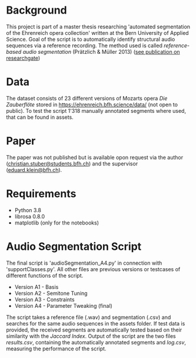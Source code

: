 # Background
This project is part of a master thesis researching 'automated segmentation of the Ehrenreich opera collection' written at the Bern University of Applied Science. Goal of the script is to automatically identify  structural audio sequences via a reference recording. The method used is called *reference-based audio segmentation* (Prätzlich & Müller 2013) ([see publication on researchgate](https://www.researchgate.net/publication/303667411_Freischutz_Digital_a_case_study_for_reference-based_audio_segmentation_of_operas))

# Data
The dataset consists of 23 different versions of Mozarts opera *Die Zauberflöte* stored in https://ehrenreich.bfh.science/data/ (not open to public). To test the script 1'318 manually annotated segments where used, that can be found in assets.

# Paper
The paper was not published but is available opon request via the author (christian.stuber@students.bfh.ch) and the supervisor (eduard.klein@bfh.ch).

# Requirements
* Python 3.8
* librosa 0.8.0
* matplotlib (only for the notebooks)

# Audio Segmentation Script
The final script is 'audioSegmentation_A4.py' in connection with 'supportClasses.py'. All other files are previous versions or testcases of different functions of the script.

* Version A1 - Basis
* Version A2 - Semitone Tuning
* Version A3 - Constraints
* Version A4 - Parameter Tweaking (final)

The script takes a reference file (.wav) and segmentation (.csv) and searches for the same audio sequences in the assets folder. If test data is provided, the received segments are automatically tested based on their similarity with the *Jaccard Index*. Output of the script are the two files *results.csv*, containing the automatically annotated segments and *log.csv*, measuring the performance of the script.
